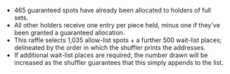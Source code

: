 * 465 guaranteed spots have already been allocated to holders of full sets.
* All other holders receive one entry per piece held, minus one if they've been granted a guaranteed allocation.
* This raffle selects 1,035 allow-list spots + a further 500 wait-list places; delineated by the order in which the shuffler prints the addresses.
* If additional wait-list places are required, the number drawn will be increased as the shuffler guarantees that this simply appends to the list.